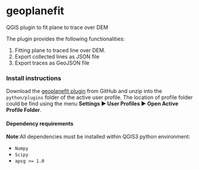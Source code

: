 # geoplanefit
QGIS plugin to fit plane to trace over DEM

The plugin provides the following functionalities:
1) Fitting plane to traced line over DEM.
2) Export collected lines as JSON file
3) Export traces as GeoJSON file

### Install instructions

Download the [geoplanefit plugin](https://github.com/ondrolexa/geoplanefit/archive/refs/heads/main.zip) from GitHub and unzip into the `python/plugins` folder of the active user profile. The location of profile folder could be find using the menu **Settings ► User Profiles ► Open Active Profile Folder**.

#### Dependency requirements

**Note**:All dependencies must be installed within QGIS3 python environment:

  - `Numpy`
  - `Scipy`
  - `apsg >= 1.0`

